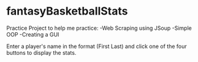 # fantasyBasketballStats
Practice Project to help me practice:
-Web Scraping using JSoup
-Simple OOP
-Creating a GUI

Enter a player's name in the format (First Last) and click one of the four buttons to display the stats.
